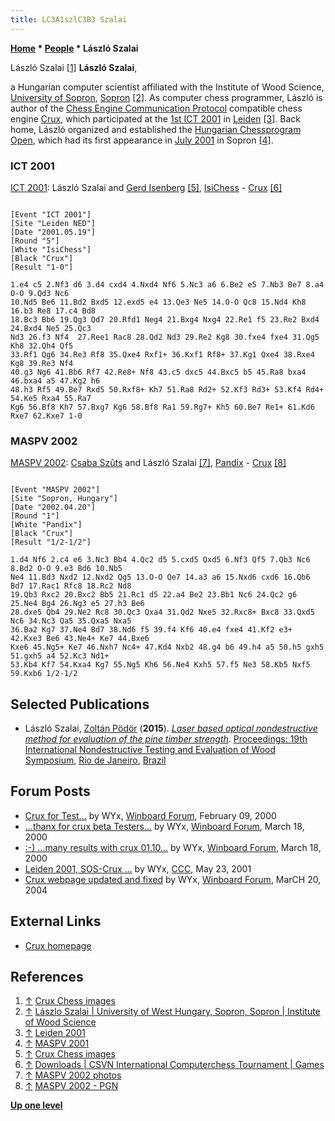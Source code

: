 ```yaml
---
title: LC3A1szlC3B3 Szalai
---
```

**[Home](Home "Home") \* [People](People "People") \* László Szalai**



 [](http://titanic.nyme.hu/%7Ewyx/crux/images.htm) László Szalai <a id="cite-note-1" href="#cite-ref-1">[1]</a> 
**László Szalai**,  

a Hungarian computer scientist affiliated with the Institute of Wood Science, [University of Sopron](University_of_Sopron "University of Sopron"), [Sopron](https://en.wikipedia.org/wiki/Sopron) <a id="cite-note-2" href="#cite-ref-2">[2]</a>. 
As computer chess programmer, László is author of the [Chess Engine Communication Protocol](Chess_Engine_Communication_Protocol "Chess Engine Communication Protocol") compatible chess engine [Crux](Crux "Crux"), which participated at the [1st ICT 2001](ICT_2001 "ICT 2001") in [Leiden](https://en.wikipedia.org/wiki/Leiden) <a id="cite-note-3" href="#cite-ref-3">[3]</a>. Back home, László organized and established the [Hungarian Chessprogram Open](Hungarian_Chessprogram_Open "Hungarian Chessprogram Open"), which had its first appearance in [July 2001](MASPV_2001 "MASPV 2001") in Sopron <a id="cite-note-4" href="#cite-ref-4">[4]</a>. 



### ICT 2001


 [](http://titanic.nyme.hu/%7Ewyx/crux/images.htm) 
[ICT 2001](ICT_2001 "ICT 2001"): László Szalai and [Gerd Isenberg](Gerd_Isenberg "Gerd Isenberg") <a id="cite-note-5" href="#cite-ref-5">[5]</a>, [IsiChess](IsiChess "IsiChess") - [Crux](Crux "Crux") <a id="cite-note-6" href="#cite-ref-6">[6]</a>




```

[Event "ICT 2001"]
[Site "Leiden NED"]
[Date "2001.05.19"]
[Round "5"]
[White "IsiChess"]
[Black "Crux"]
[Result "1-0"]

1.e4 c5 2.Nf3 d6 3.d4 cxd4 4.Nxd4 Nf6 5.Nc3 a6 6.Be2 e5 7.Nb3 Be7 8.a4 O-O 9.Qd3 Nc6 
10.Nd5 Be6 11.Bd2 Bxd5 12.exd5 e4 13.Qe3 Ne5 14.O-O Qc8 15.Nd4 Kh8 16.b3 Re8 17.c4 Bd8 
18.Bc3 Bb6 19.Qg3 Qd7 20.Rfd1 Neg4 21.Bxg4 Nxg4 22.Re1 f5 23.Re2 Bxd4 24.Bxd4 Ne5 25.Qc3 
Nd3 26.f3 Nf4  27.Ree1 Rac8 28.Qd2 Nd3 29.Re2 Kg8 30.fxe4 fxe4 31.Qg5 Kh8 32.Qh4 Qf5 
33.Rf1 Qg6 34.Re3 Rf8 35.Qxe4 Rxf1+ 36.Kxf1 Rf8+ 37.Kg1 Qxe4 38.Rxe4 Kg8 39.Re3 Nf4 
40.g3 Ng6 41.Bb6 Rf7 42.Re8+ Nf8 43.c5 dxc5 44.Bxc5 b5 45.Ra8 bxa4 46.bxa4 a5 47.Kg2 h6 
48.h3 Rf5 49.Be7 Rxd5 50.Rxf8+ Kh7 51.Ra8 Rd2+ 52.Kf3 Rd3+ 53.Kf4 Rd4+ 54.Ke5 Rxa4 55.Ra7 
Kg6 56.Bf8 Kh7 57.Bxg7 Kg6 58.Bf8 Ra1 59.Rg7+ Kh5 60.Be7 Re1+ 61.Kd6 Rxe7 62.Kxe7 1-0

```

### MASPV 2002


 [](http://titanic.nyme.hu/~wyx/maspv2002/images.htm) 
[MASPV 2002](MASPV_2002 "MASPV 2002"): [Csaba Szûts](Csaba_Sz%C3%BBts "Csaba Szûts") and László Szalai <a id="cite-note-7" href="#cite-ref-7">[7]</a>, [Pandix](Pandix "Pandix") - [Crux](Crux "Crux") <a id="cite-note-8" href="#cite-ref-8">[8]</a>




```

[Event "MASPV 2002"]
[Site "Sopron, Hungary"]
[Date "2002.04.20"]
[Round "1"]
[White "Pandix"]
[Black "Crux"]
[Result "1/2-1/2"]

1.d4 Nf6 2.c4 e6 3.Nc3 Bb4 4.Qc2 d5 5.cxd5 Qxd5 6.Nf3 Qf5 7.Qb3 Nc6 8.Bd2 O-O 9.e3 Bd6 10.Nb5 
Ne4 11.Bd3 Nxd2 12.Nxd2 Qg5 13.O-O Qe7 14.a3 a6 15.Nxd6 cxd6 16.Qb6 Bd7 17.Rac1 Rfc8 18.Rc2 Nd8 
19.Qb3 Rxc2 20.Bxc2 Bb5 21.Rc1 d5 22.a4 Be2 23.Bb1 Nc6 24.Qc2 g6 25.Ne4 Bg4 26.Ng3 e5 27.h3 Be6 
28.dxe5 Qb4 29.Ne2 Rc8 30.Qc3 Qxa4 31.Qd2 Nxe5 32.Rxc8+ Bxc8 33.Qxd5 Nc6 34.Nc3 Qa5 35.Qxa5 Nxa5 
36.Ba2 Kg7 37.Ne4 Bd7 38.Nd6 f5 39.f4 Kf6 40.e4 fxe4 41.Kf2 e3+ 42.Kxe3 Be6 43.Ne4+ Ke7 44.Bxe6
Kxe6 45.Ng5+ Ke7 46.Nxh7 Nc4+ 47.Kd4 Nxb2 48.g4 b6 49.h4 a5 50.h5 gxh5 51.gxh5 a4 52.Kc3 Nd1+ 
53.Kb4 Kf7 54.Kxa4 Kg7 55.Ng5 Kh6 56.Ne4 Kxh5 57.f5 Ne3 58.Kb5 Nxf5 59.Kxb6 1/2-1/2

```

## Selected Publications


* László Szalai, [Zoltán Pödör](https://dblp.uni-trier.de/pers/hd/p/P=ouml=d=ouml=r:Zolt=aacute=n) (**2015**). *[Laser based optical nondestructive method for evaluation of the pine timber strength](https://www.researchgate.net/publication/287194131_Laser_based_optical_nondestructive_method_for_evaluation_of_the_pine_timber_strength)*. [Proceedings: 19th International Nondestructive Testing and Evaluation of Wood Symposium](https://www.fs.usda.gov/treesearch/pubs/49713), [Rio de Janeiro](https://en.wikipedia.org/wiki/Rio_de_Janeiro), [Brazil](https://en.wikipedia.org/wiki/Brazil)


## Forum Posts


* [Crux for Test...](http://www.open-aurec.com/wbforum/viewtopic.php?f=18&t=30865) by WYx, [Winboard Forum](Computer_Chess_Forums "Computer Chess Forums"), February 09, 2000
* [...thanx for crux beta Testers...](http://www.open-aurec.com/wbforum/viewtopic.php?f=18&t=31110) by WYx, [Winboard Forum](Computer_Chess_Forums "Computer Chess Forums"), March 18, 2000
* [:-) ...many results with crux 01.10...](http://www.open-aurec.com/wbforum/viewtopic.php?f=18&t=31147) by WYx, [Winboard Forum](Computer_Chess_Forums "Computer Chess Forums"), March 18, 2000
* [Leiden 2001, SOS-Crux ...](https://www.stmintz.com/ccc/index.php?id=171247) by WYx, [CCC](CCC "CCC"), May 23, 2001
* [Crux webpage updated and fixed](http://www.open-aurec.com/wbforum/viewtopic.php?f=18&t=46976) by WYx, [Winboard Forum](Computer_Chess_Forums "Computer Chess Forums"), MarCH 20, 2004


## External Links


* [Crux homepage](http://titanic.nyme.hu/%7Ewyx/crux/)


## References


 1. <a id="cite-ref-1" href="#cite-note-1">↑</a> [Crux Chess images](http://titanic.nyme.hu/%7Ewyx/crux/images.htm) 
2. <a id="cite-ref-2" href="#cite-note-2">↑</a> [Lászlo Szalai | University of West Hungary, Sopron, Sopron | Institute of Wood Science](https://www.researchgate.net/profile/Laszlo_Szalai)
3. <a id="cite-ref-3" href="#cite-note-3">↑</a> [Leiden 2001](http://titanic.nyme.hu/%7Ewyx/csvn2001/)
4. <a id="cite-ref-4" href="#cite-note-4">↑</a> [MASPV 2001](http://titanic.nyme.hu/~wyx/maspv2001/indexeng.htm)
 5. <a id="cite-ref-5" href="#cite-note-5">↑</a> [Crux Chess images](http://titanic.nyme.hu/%7Ewyx/crux/images.htm) 
6. <a id="cite-ref-6" href="#cite-note-6">↑</a> [Downloads | CSVN International Computerchess Tournament | Games](http://www.csvn.nl/index.php?option=com_docman&task=cat_view&gid=39&Itemid=26&lang=en&limitstart=10)
 7. <a id="cite-ref-7" href="#cite-note-7">↑</a> [MASPV 2002 photos](http://titanic.nyme.hu/~wyx/maspv2002/images.htm) 
8. <a id="cite-ref-8" href="#cite-note-8">↑</a> [MASPV 2002 - PGN](http://titanic.nyme.hu/~wyx/maspv2002/indexeng.htm)

**[Up one level](People "People")**







 
